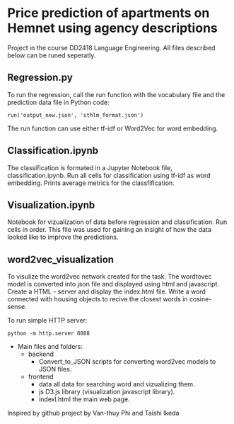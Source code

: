 # Price prediction of apartments on Hemnet using agency descriptions

Project in the course DD2418 Language Engineering. All files described below can be runed seperatly. 


## Regression.py

To run the regression, call the run function with the vocabulary file and the prediction data file in Python code:

```
run('output_new.json', 'sthlm_format.json')
```

The run function can use either tf-idf or Word2Vec for word embedding.

## Classification.ipynb

The classification is formated in a Jupyter Notebook file, classification.ipynb. Run all cells for classification using tf-idf as word embedding. Prints average metrics for the classfification.

## Visualization.ipynb

Notebook for vizualization of data before regression and classification. Run cells in order. This file was used for gaining an insight of how the data looked like to improve the predictions. 

## word2vec_visualization

To visulize the word2vec network created for the task. The wordtovec model is converted into json file and displayed using html and javascript. Create a HTML - server and display the index.html file. Write a word connected with housing objects to recive the closest words in cosine-sense. 


To run simple HTTP server: 

```
python -m http.server 8888
```

- Main files and folders:
	+ backend
		+ Convert_to_JSON
			scripts for converting word2vec models to JSON files.
	+ frontend<br>
		+ data
			all data for searching word and vizualizing them.
		+ js
			D3.js library (visualization javascript library).
		+ indexl.html
			the main web page.

Inspired by github project by Van-thuy Phi and Taishi Ikeda


